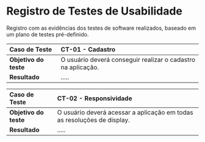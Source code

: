 # Registro de Testes de Usabilidade

Registro com as evidências dos testes de software realizados, baseado em um plano de testes pré-definido.

|Caso de Teste | CT-01 - Cadastro|
|:--|:--|
|**Objetivo do teste**|O usuário deverá conseguir realizar o cadastro na aplicação.|
|**Resultado**|.....|

|Caso de Teste | CT-02 - Responsividade|
|:--|:--|
|**Objetivo do teste**|O usuário deverá acessar a aplicação em todas as resoluções de display.|
|**Resultado**|.....|

